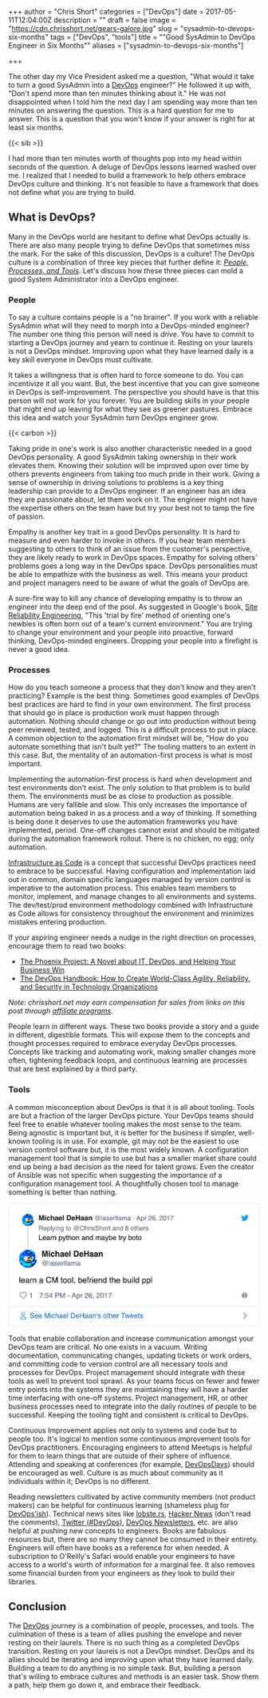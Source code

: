 +++
author = "Chris Short"
categories = ["DevOps"]
date = 2017-05-11T12:04:00Z
description = ""
draft = false
image = "https://cdn.chrisshort.net/gears-galore.jpg"
slug = "sysadmin-to-devops-six-months"
tags = ["DevOps", "tools"]
title = "\"Good SysAdmin to DevOps Engineer in Six Months\""
aliases = ["sysadmin-to-devops-six-months"]

+++

The other day my Vice President asked me a question, "What would it take to turn a good SysAdmin into a [DevOps](https://devopsish.com/) engineer?" He followed it up with, "Don't spend more than ten minutes thinking about it." He was not disappointed when I told him the next day I am spending way more than ten minutes on answering the question. This is a hard question for me to answer. This is a question that you won't know if your answer is right for at least six months.

{{< sib >}}

I had more than ten minutes worth of thoughts pop into my head within seconds of the question. A deluge of DevOps lessons learned washed over me. I realized that I needed to build a framework to help others embrace DevOps culture and thinking. It's not feasible to have a framework that does not define what you are trying to build.

## What is DevOps?

Many in the DevOps world are hesitant to define what DevOps actually is. There are also many people trying to define DevOps that sometimes miss the mark. For the sake of this discussion, DevOps is a culture! The DevOps culture is a combination of three key pieces that further define it: [*People, Processes, and Tools*](/the-dark-side-of-devops/). Let's discuss how these three pieces can mold a good System Administrator into a DevOps engineer.

### People

To say a culture contains people is a "no brainer". If you work with a reliable SysAdmin what will they need to morph into a DevOps-minded engineer? The number one thing this person will need is *drive*. You have to commit to starting a DevOps journey and yearn to continue it. Resting on your laurels is not a DevOps mindset. Improving upon what they have learned daily is a key skill everyone in DevOps must cultivate.

It takes a willingness that is often hard to force someone to do. You can incentivize it all you want. But, the best incentive that you can give someone in DevOps is self-improvement. The perspective you should have is that this person will not work for you forever. You are building skills in your people that might end up leaving for what they see as greener pastures. Embrace this idea and watch your SysAdmin turn DevOps engineer grow.

{{< carbon >}}

Taking pride in one's work is also another characteristic needed in a good DevOps personality. A good SysAdmin taking ownership in their work elevates them. Knowing their solution will be improved upon over time by others prevents engineers from taking too much pride in their work. Giving a sense of ownership in driving solutions to problems is a key thing leadership can provide to a DevOps engineer. If an engineer has an idea they are passionate about, let them work on it. The engineer might not have the expertise others on the team have but try your best not to tamp the fire of passion.

Empathy is another key trait in a good DevOps personality. It is hard to measure and even harder to invoke in others. If you hear team members suggesting to others to think of an issue from the customer's perspective, they are likely ready to work in DevOps spaces. Empathy for solving others' problems goes a long way in the DevOps space. DevOps personalities must be able to empathize with the business as well. This means your product and project managers need to be aware of what the goals of DevOps are.

A sure-fire way to kill any chance of developing empathy is to throw an engineer into the deep end of the pool. As suggested in Google's book, [Site Reliability Engineering](http://landing.google.com/sre/book/chapters/accelerating-sre-on-call.html), "This 'trial by fire' method of orienting one's newbies is often born out of a team's current environment." You are trying to change your environment and your people into proactive, forward thinking, DevOps-minded engineers. Dropping your people into a firefight is never a good idea.

### Processes

How do you teach someone a process that they don't know and they aren't practicing? Example is the best thing. Sometimes good examples of DevOps best practices are hard to find in your own environment. The first process that should go in place is production work must happen through automation. Nothing should change or go out into production without being peer reviewed, tested, and logged. This is a difficult process to put in place. A common objection to the automation first mindset will be, "How do you automate something that isn't built yet?" The tooling matters to an extent in this case. But, the mentality of an automation-first process is what is most important. 

Implementing the automation-first process is hard when development and test environments don't exist. The only solution to that problem is to build them. The environments must be as close to production as possible. Humans are very fallible and slow. This only increases the importance of automation being baked in as a process and a way of thinking. If something is being done it deserves to use the automation frameworks you have implemented, period. One-off changes cannot exist and should be mitigated during the automation framework rollout. There is no chicken, no egg; only automation.

[Infrastructure as Code](https://en.wikipedia.org/wiki/Infrastructure_as_Code) is a concept that successful DevOps practices need to embrace to be successful. Having configuration and implementation laid out in common, domain specific languages managed by version control is imperative to the automation process. This enables team members to monitor, implement, and manage changes to all environments and systems. The dev/test/prod environment methodology combined with Infrastructure as Code allows for consistency throughout the environment and minimizes mistakes entering production.

If your aspiring engineer needs a nudge in the right direction on processes, encourage them to read two books:

* [The Phoenix Project: A Novel about IT, DevOps, and Helping Your Business Win](https://amzn.to/2DBVoM3)
* [The DevOps Handbook: How to Create World-Class Agility, Reliability, and Security in Technology Organizations](https://amzn.to/2DBARXO)

*Note: chrisshort.net may earn compensation for sales from links on this post through [affiliate programs](/terms/).*

People learn in different ways. These two books provide a story and a guide in different, digestible formats. This will expose them to the concepts and thought processes required to embrace everyday DevOps processes. Concepts like tracking and automating work, making smaller changes more often, tightening feedback loops, and continuous learning are processes that are best explained by a third party.

### Tools

A common misconception about DevOps is that it is all about tooling. Tools are but a fraction of the larger DevOps picture. Your DevOps teams should feel free to enable whatever tooling makes the most sense to the team. Being agnostic is important but, it is better for the business if simpler, well-known tooling is in use. For example, git may not be the easiest to use version control software but, it is the most widely known. A configuration management tool that is simple to use but has a smaller market share could end up being a bad decision as the need for talent grows. Even the creator of Ansible was not specific when suggesting the importance of a configuration management tool. A thoughtfully chosen tool to manage something is better than nothing.

[![Michael DeHaan on Twitter](michael-dehaan-tools.png)](https://twitter.com/laserllama/status/857382468378390533)

Tools that enable collaboration and increase communication amongst your DevOps team are critical. No one exists in a vacuum. Writing documentation, communicating changes, updating tickets or work orders, and committing code to version control are all necessary tools and processes for DevOps. Project management should integrate with these tools as well to prevent tool sprawl. As your teams focus on fewer and fewer entry points into the systems they are maintaining they will have a harder time interfacing with one-off systems. Project management, HR, or other business processes need to integrate into the daily routines of people to be successful. Keeping the tooling tight and consistent is critical to DevOps.

Continuous Improvement applies not only to systems and code but to people too. It's logical to mention some continuous improvement tools for DevOps practitioners. Encouraging engineers to attend Meetups is helpful for them to learn things that are outside of their sphere of influence. Attending and speaking at conferences (for example, [DevOpsDays](https://www.devopsdays.org/)) should be encouraged as well. Culture is as much about community as it individuals within it; DevOps is no different.

Reading newsletters cultivated by active community members (not product makers) can be helpful for continuous learning (shameless plug for [DevOps'ish](https://devopsish.com/)). Technical news sites like [lobste.rs](https://lobste.rs/), [Hacker News](https://news.ycombinator.com/) (don't read the comments), [Twitter (#DevOps)](https://twitter.com/hashtag/DevOps), [DevOps Newsletters](https://devopsnewsletters.com/), etc. are also helpful at pushing new concepts to engineers. Books are fabulous resources but, there are so many they cannot be consumed in their entirety. Engineers will often have books as a reference for when needed. A subscription to O'Reilly's Safari would enable your engineers to have access to a world's worth of information for a marginal fee. It also removes some financial burden from your engineers as they look to build their libraries.

## Conclusion

The [DevOps](https://devopsish.com/) journey is a combination of people, processes, and tools. The culmination of these is a team of allies pushing the envelope and never resting on their laurels. There is no such thing as a completed DevOps transition. Resting on your laurels is not a DevOps mindset. DevOps and its allies should be iterating and improving upon what they have learned daily. Building a team to do anything is no simple task. But, building a person that's willing to embrace cultures and methods is an easier task. Show them a path, help them go down it, and embrace their feedback.


